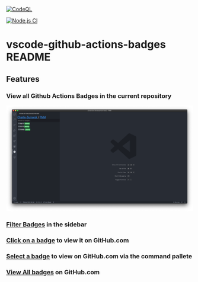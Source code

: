 [![CodeQL][codeql-badge]][codeql-link]

[codeql-badge]: https://github.com/Charlie-Sumorok/vscode-github-actions-badges/actions/workflows/codeql-analysis.yml/badge.svg
[codeql-link]: https://github.com/Charlie-Sumorok/vscode-github-actions-badges/actions/workflows/codeql-analysis.yml

[![Node.js CI][node-ci-badge]][node-ci-link]

[node-ci-badge]: https://github.com/Charlie-Sumorok/vscode-github-actions-badges/actions/workflows/node.js.yml/badge.svg
[node-ci-link]: https://github.com/Charlie-Sumorok/vscode-github-actions-badges/actions/workflows/node.js.yml

# vscode-github-actions-badges README

<!-- This is the README for your extension "vscode-github-actions-badges". After writing up a brief description, we recommend including the following sections. -->

## Features

### View all Github Actions Badges in the current repository

![sidebar](media/sidebar.png)

### [Filter Badges](media/filter-badges.mov) in the sidebar

<!-- [![filter-badges](media/filter-badges.mov.gif)](media/filter-badges.mov.gif) -->

### [Click on a badge](media/click-badge.mov) to view it on GitHub.com

<!-- [![click-badge](media/click-badge.mov.gif)](media/click-badge.mov.gif) -->

### [Select a badge](media/select-badge.mov) to view on GitHub.com via the command pallete

<!-- [![select-badge](media/select-badge.mov.gif)](media/select-badge.mov.gif) -->

### [View All badges](media/all-badges.mov) on GitHub.com

<!-- [![all-badges](media/all-badges.mov.gif)](media/all-badges.mov.gif) -->

<!-- > Tip: Many popular extensions utilize animations. This is an excellent way to show off your extension! We recommend short, focused animations that are easy to follow. -->

<!-- ## Requirements

If you have any requirements or dependencies, add a section describing those and how to install and configure them. -->

<!-- ## Extension Settings

Include if your extension adds any VS Code settings through the `contributes.configuration` extension point.

For example:

This extension contributes the following settings:

- `myExtension.enable`: enable/disable this extension
- `myExtension.thing`: set to `blah` to do something -->

<!-- ## Known Issues

Calling out known issues can help limit users opening duplicate issues against your extension. -->

<!-- ## Release Notes

Users appreciate release notes as you update your extension.

### 1.0.0

Initial release of ...

### 1.0.1

Fixed issue #.

### 1.1.0

Added features X, Y, and Z.

--- -->

<!-- ## Following extension guidelines

Ensure that you've read through the extensions guidelines and follow the best practices for creating your extension.

- [Extension Guidelines](https://code.visualstudio.com/api/references/extension-guidelines) -->
